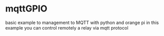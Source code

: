 # mqttGPIO
basic example to management to MQTT with python and orange pi
in this example you can control remotely a relay via mqtt protocol 
